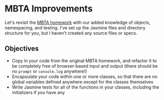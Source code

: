 # MBTA Improvements

Let's revisit the [MBTA homework](https://github.com/ga-wdi-boston/wdi_7_js_lab_mbta) with our added knowledge of objects, namespacing, and testing. I've set up the Jasmine files and directory structure for you, but I haven't created any source files or specs.

## Objectives

* Copy in your code from the original MBTA homework, and refactor it to be completely free of browser-based input and output (there should be no `prompt` or `console.log` anywhere!)
* Encapsulate your code within one or more classes, so that there are no global variables defined anywhere except for the classes themselves
* Write Jasmine tests for all of the functions in your classes, including the initializers if you have any
